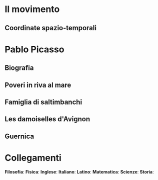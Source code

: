 # Il movimento
## Coordinate spazio-temporali
# Pablo Picasso
## Biografia
## Poveri in riva al mare
## Famiglia di saltimbanchi
## Les damoiselles d'Avignon
## Guernica

# Collegamenti
**Filosofia**:
**Fisica**:
**Inglese**:
**Italiano**:
**Latino**:
**Matematica**:
**Scienze**:
**Storia**:
